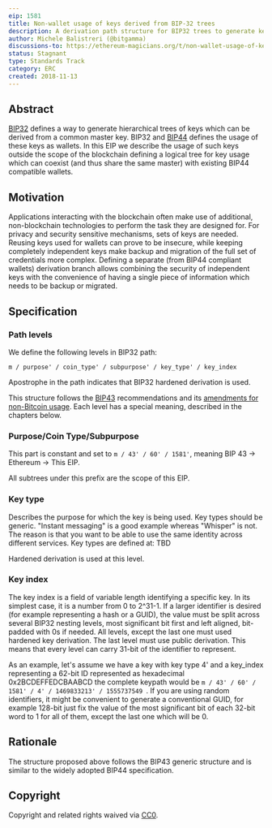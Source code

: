 ```yaml
---
eip: 1581
title: Non-wallet usage of keys derived from BIP-32 trees
description: A derivation path structure for BIP32 trees to generate key pairs not meant to hold crypto assets.
author: Michele Balistreri (@bitgamma)
discussions-to: https://ethereum-magicians.org/t/non-wallet-usage-of-keys-derived-from-bip-32-trees/1817
status: Stagnant
type: Standards Track
category: ERC
created: 2018-11-13
---
```

## Abstract
[BIP32](https://github.com/bitcoin/bips/blob/f1c296bb3286eb7f46384298b22c67abe65a5bb8/bip-0032.mediawiki) defines a way to generate hierarchical trees of keys which can be derived from a common master key. BIP32 and [BIP44]([https://github.com/bitcoin/bips/blob/master/bip-0044.mediawiki](https://github.com/bitcoin/bips/blob/0278bf3d7111bab8f0ef8dd08f16fd7b5ac6cbd6/bip-0044.mediawiki)) defines the usage of these keys as wallets. In this EIP we describe the usage of such keys outside the scope of the blockchain defining a logical tree for key usage which can coexist (and thus share the same master) with existing BIP44 compatible wallets.

## Motivation
Applications interacting with the blockchain often make use of additional, non-blockchain technologies to perform the task they are designed for. For privacy and security sensitive mechanisms, sets of keys are needed. Reusing keys used for wallets can prove to be insecure, while keeping completely independent keys make backup and migration of the full set of credentials more complex. Defining a separate (from BIP44 compliant wallets) derivation branch allows combining the security of independent keys with the convenience of having a single piece of information which needs to be backup or migrated.

## Specification

### Path levels
We define the following levels in BIP32 path:

```m / purpose' / coin_type' / subpurpose' / key_type' / key_index```

Apostrophe in the path indicates that BIP32 hardened derivation is used.

This structure follows the [BIP43](https://github.com/bitcoin/bips/blob/master/bip-0043.mediawiki) recommendations and its [amendments for non-Bitcoin usage](https://github.com/bitcoin/bips/pull/523/files). Each level has a special meaning, described in the chapters below.

### Purpose/Coin Type/Subpurpose
This part is constant and set to ```m / 43' / 60' / 1581'```, meaning BIP 43 -> Ethereum -> This EIP.

All subtrees under this prefix are the scope of this EIP.

### Key type
Describes the purpose for which the key is being used. Key types should be generic. "Instant messaging" is a good example whereas "Whisper" is not. The reason is that you want to be able to use the same identity across different services. Key types are defined at: TBD

Hardened derivation is used at this level.

### Key index
The key index is a field of variable length identifying a specific key. In its simplest case, it is a number from 0 to 2^31-1. If a larger identifier is desired (for example representing a hash or a GUID), the value must be split
across several BIP32 nesting levels, most significant bit first and left aligned, bit-padded with 0s if needed. All levels, except the last one must used hardened key derivation. The last level must use public derivation. This means that every level can carry 31-bit of the identifier to represent.

As an example, let's assume we have a key with key type 4' and a key_index representing a 62-bit ID represented as hexadecimal 0x2BCDEFFEDCBAABCD the complete keypath would be  ```m / 43' / 60' / 1581' / 4' / ‭1469833213‬' / ‭1555737549‬ ```. If you are using random identifiers, it might be convenient to generate a conventional GUID, for example 128-bit just fix the value of the most significant bit of each 32-bit word to 1 for all of them, except the last one which will be 0.

## Rationale
The structure proposed above follows the BIP43 generic structure and is similar to the widely adopted BIP44 specification.

## Copyright
Copyright and related rights waived via [CC0](../LICENSE.md).
